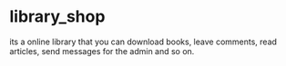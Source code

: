 # library_shop
its a online library that you can download books, leave comments, read articles, send messages for the admin and so on.
